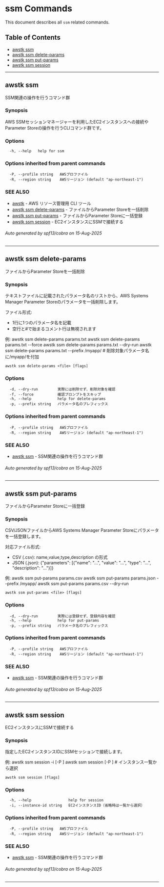 # ssm Commands

This document describes all `ssm` related commands.

## Table of Contents

- [awstk ssm](#awstk-ssm)
- [awstk ssm delete-params](#awstk-ssm-delete-params)
- [awstk ssm put-params](#awstk-ssm-put-params)
- [awstk ssm session](#awstk-ssm-session)

---

## awstk ssm

SSM関連の操作を行うコマンド群

### Synopsis

AWS SSMセッションマネージャーを利用したEC2インスタンスへの接続やParameter Storeの操作を行うCLIコマンド群です。

### Options

```
  -h, --help   help for ssm
```

### Options inherited from parent commands

```
  -P, --profile string   AWSプロファイル
  -R, --region string    AWSリージョン (default "ap-northeast-1")
```

### SEE ALSO

* [awstk](README.md)	 - AWS リソース管理用 CLI ツール
* [awstk ssm delete-params](ssm.md#awstk-ssm-delete-params)	 - ファイルからParameter Storeを一括削除
* [awstk ssm put-params](ssm.md#awstk-ssm-put-params)	 - ファイルからParameter Storeに一括登録
* [awstk ssm session](ssm.md#awstk-ssm-session)	 - EC2インスタンスにSSMで接続する

###### Auto generated by spf13/cobra on 15-Aug-2025

---

## awstk ssm delete-params

ファイルからParameter Storeを一括削除

### Synopsis

テキストファイルに記載されたパラメータ名のリストから、AWS Systems Manager Parameter Storeのパラメータを一括削除します。

ファイル形式:
  - 1行に1つのパラメータ名を記載
  - 空行と#で始まるコメント行は無視されます

例:
  awstk ssm delete-params params.txt
  awstk ssm delete-params params.txt --force
  awstk ssm delete-params params.txt --dry-run
  awstk ssm delete-params params.txt --prefix /myapp/  # 削除対象パラメータ名に/myapp/を付加


```
awstk ssm delete-params <file> [flags]
```

### Options

```
  -d, --dry-run         実際には削除せず、削除対象を確認
  -f, --force           確認プロンプトをスキップ
  -h, --help            help for delete-params
  -p, --prefix string   パラメータ名のプレフィックス
```

### Options inherited from parent commands

```
  -P, --profile string   AWSプロファイル
  -R, --region string    AWSリージョン (default "ap-northeast-1")
```

### SEE ALSO

* [awstk ssm](ssm.md)	 - SSM関連の操作を行うコマンド群

###### Auto generated by spf13/cobra on 15-Aug-2025

---

## awstk ssm put-params

ファイルからParameter Storeに一括登録

### Synopsis

CSV/JSONファイルからAWS Systems Manager Parameter Storeにパラメータを一括登録します。

対応ファイル形式:
  - CSV (.csv): name,value,type,description の形式
  - JSON (.json): {"parameters": [{"name": "...", "value": "...", "type": "...", "description": "..."}]}

例:
  awstk ssm put-params params.csv
  awstk ssm put-params params.json --prefix /myapp/
  awstk ssm put-params params.csv --dry-run


```
awstk ssm put-params <file> [flags]
```

### Options

```
  -d, --dry-run         実際には登録せず、登録内容を確認
  -h, --help            help for put-params
  -p, --prefix string   パラメータ名のプレフィックス
```

### Options inherited from parent commands

```
  -P, --profile string   AWSプロファイル
  -R, --region string    AWSリージョン (default "ap-northeast-1")
```

### SEE ALSO

* [awstk ssm](ssm.md)	 - SSM関連の操作を行うコマンド群

###### Auto generated by spf13/cobra on 15-Aug-2025

---

## awstk ssm session

EC2インスタンスにSSMで接続する

### Synopsis

指定したEC2インスタンスIDにSSMセッションで接続します。

例:
  awstk ssm session -i <ec2-instance-id> [-P <aws-profile>]
  awstk ssm session [-P <aws-profile>]  # インスタンス一覧から選択


```
awstk ssm session [flags]
```

### Options

```
  -h, --help                 help for session
  -i, --instance-id string   EC2インスタンスID（省略時は一覧から選択）
```

### Options inherited from parent commands

```
  -P, --profile string   AWSプロファイル
  -R, --region string    AWSリージョン (default "ap-northeast-1")
```

### SEE ALSO

* [awstk ssm](ssm.md)	 - SSM関連の操作を行うコマンド群

###### Auto generated by spf13/cobra on 15-Aug-2025

---


